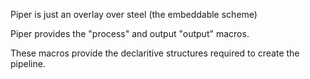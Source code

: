 Piper is just an overlay over steel (the embeddable scheme)


Piper provides the "process" and output "output" macros.

These macros provide the declaritive structures required to create the pipeline.



